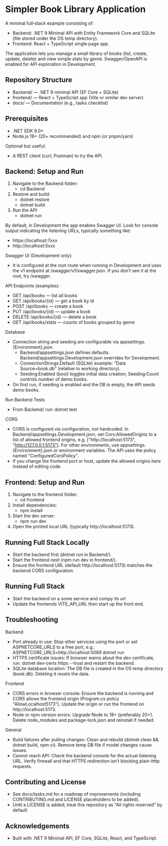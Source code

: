# Simpler Book Library Application

A minimal full‑stack example consisting of:
- Backend: .NET 9 Minimal API with Entity Framework Core and SQLite (file stored under the OS temp directory).
- Frontend: React + TypeScript single‑page app.

The application lets you manage a small library of books (list, create, update, delete) and view simple stats by genre. Swagger/OpenAPI is enabled for API exploration in Development.

## Repository Structure

- Backend/ — .NET 9 minimal API (EF Core + SQLite)
- frontend/ — React + TypeScript app (Vite or similar dev server)
- docs/ — Documentation (e.g., tasks checklist)

## Prerequisites

- .NET SDK 9.0+
- Node.js 18+ (20+ recommended) and npm (or pnpm/yarn)

Optional but useful:
- A REST client (curl, Postman) to try the API.

## Backend: Setup and Run

1. Navigate to the Backend folder:
   - cd Backend
2. Restore and build:
   - dotnet restore
   - dotnet build
3. Run the API:
   - dotnet run

By default, in Development the app enables Swagger UI. Look for console output indicating the listening URLs, typically something like:
- https://localhost:7xxx
- http://localhost:5xxx

Swagger UI (Development only):
- It is configured at the root route when running in Development and uses the v1 endpoint at /swagger/v1/swagger.json. If you don’t see it at the root, try /swagger.

API Endpoints (examples):
- GET /api/books — list all books
- GET /api/books/{id} — get a book by id
- POST /api/books — create a book
- PUT /api/books/{id} — update a book
- DELETE /api/books/{id} — delete a book
- GET /api/books/stats — counts of books grouped by genre

Database
- Connection string and seeding are configurable via appsettings.{Environment}.json.
  - Backend/appsettings.json defines defaults. Backend/appsettings.Development.json overrides for Development.
  - ConnectionStrings:Default (SQLite) example: "Data Source=book.db" (relative to working directory).
  - Seeding:Enabled (bool) toggles initial data creation; Seeding:Count controls number of demo books.
- On first run, if seeding is enabled and the DB is empty, the API seeds demo books.

Run Backend Tests
- From Backend/ run: dotnet test

CORS
- CORS is configured via configuration, not hardcoded. In Backend/appsettings.Development.json, set Cors:AllowedOrigins to a list of allowed frontend origins, e.g. ["http://localhost:5173", "http://127.0.0.1:5173"]. For other environments, use appsettings.{Environment}.json or environment variables. The API uses the policy named "ConfiguredCorsPolicy".
- If you change the frontend port or host, update the allowed origins here instead of editing code.

## Frontend: Setup and Run

1. Navigate to the frontend folder:
   - cd frontend
2. Install dependencies:
   - npm install
3. Start the dev server:
   - npm run dev
4. Open the printed local URL (typically http://localhost:5173).


## Running Full Stack Locally

- Start the backend first (dotnet run in Backend/).
- Start the frontend next (npm run dev in frontend/).
- Ensure the frontend URL (default http://localhost:5173) matches the backend CORS configuration.

## Running Full Stack
- Start the backend on a some service and compy its url
- Update the frontends VITE_API_URL then start up the front end.

## Troubleshooting

Backend
- Port already in use: Stop other services using the port or set ASPNETCORE_URLS to a free port, e.g.: ASPNETCORE_URLS=http://localhost:5089 dotnet run
- HTTPS certificate issues: If browser warns about the dev certificate, run: dotnet dev-certs https --trust and restart the backend.
- SQLite database location: The DB file is created in the OS temp directory (book.db). Deleting it resets the data.

Frontend
- CORS errors in browser console: Ensure the backend is running and CORS allows the frontend origin (Program.cs policy "AllowLocalhost5173"). Update the origin or run the frontend on http://localhost:5173.
- Node or npm version errors: Upgrade Node to 18+ (preferably 20+). Delete node_modules and package-lock.json and reinstall if needed.

General
- Build failures after pulling changes: Clean and rebuild (dotnet clean && dotnet build, npm ci). Remove temp DB file if model changes cause issues.
- Cannot reach API: Check the backend console for the actual listening URL. Verify firewall and that HTTPS redirection isn’t blocking plain-http requests.

## Contributing and License

- See docs/tasks.md for a roadmap of improvements (including CONTRIBUTING.md and LICENSE placeholders to be added).
- Until a LICENSE is added, treat this repository as "All rights reserved" by default.

## Acknowledgements

- Built with .NET 9 Minimal API, EF Core, SQLite, React, and TypeScript.
